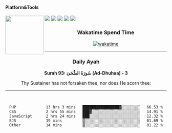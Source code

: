 #### Platform&Tools

[![](https://img.shields.io/badge/-NPM-cb3837?style=flat-square&logo=npm&logoColor=white)](https://npmjs.com/)
[![](https://img.shields.io/badge/PHP-777BB4?style=flat-square&logo=php&logoColor=white)](https://nodejs.org/)
[![](https://img.shields.io/badge/Julia-9558B2?style=flat-square&logo=julia&logoColor=white)](https://nodejs.org/)
<img src="https://avatars.githubusercontent.com/u/31664438?v=4" width="120" align="left">
[![](https://img.shields.io/badge/-Node.js-43853d?style=flat-square&logo=node.js&logoColor=ffffff)](https://nodejs.org/)
[![](https://img.shields.io/badge/Visual_Studio_Code-0078D4?style=flat-square&logo=visual%20studio%20code&logoColor=white)](https://nodejs.org/)

<center>
  
### Wakatime Spend Time 
  
[![wakatime](https://wakatime.com/badge/user/87646243-158a-4241-a3cb-668e1fa2dbb8.svg)](https://wakatime.com/@87646243-158a-4241-a3cb-668e1fa2dbb8)
               

_______ 
### Daily Ayah

<!--START_SECTION:quran-->

**Surah 93: سُورَةُ الضُّحَىٰ (Ad-Dhuhaa) - 3**

Thy Sustainer has not forsaken thee, nor does He scorn thee:
 <!--END_SECTION:quran-->

  
                       
                                             
_______

&nbsp;&nbsp;     &nbsp;&nbsp;    &nbsp;&nbsp;   &nbsp;&nbsp;
 
<!--START_SECTION:waka-->

```text
PHP             13 hrs 3 mins   ████████████████▓░░░░░░░░   66.53 %
CSS             2 hrs 55 mins   ███▓░░░░░░░░░░░░░░░░░░░░░   14.91 %
JavaScript      2 hrs 24 mins   ███░░░░░░░░░░░░░░░░░░░░░░   12.32 %
EJS             19 mins         ▒░░░░░░░░░░░░░░░░░░░░░░░░   01.69 %
Other           14 mins         ▒░░░░░░░░░░░░░░░░░░░░░░░░   01.22 %
```

<!--END_SECTION:waka-->
